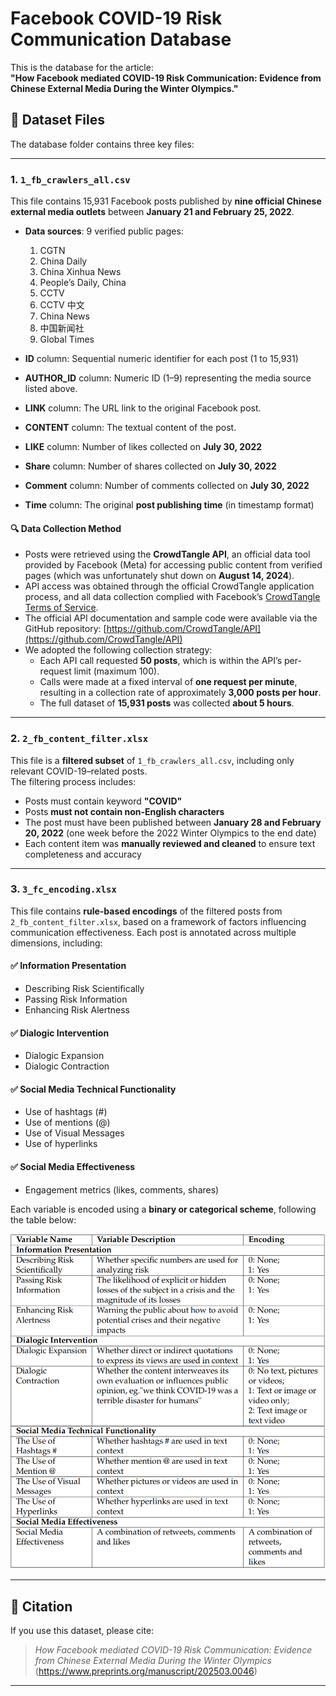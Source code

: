 # Facebook COVID-19 Risk Communication Database

This is the database for the article:  
**"How Facebook mediated COVID-19 Risk Communication: Evidence from Chinese External Media During the Winter Olympics."**

## 📁 Dataset Files

The database folder contains three key files:

---

### 1. `1_fb_crawlers_all.csv`

This file contains 15,931 Facebook posts published by **nine official Chinese external media outlets** between **January 21 and February 25, 2022**.

- **Data sources**: 9 verified public pages:
  1. CGTN  
  2. China Daily  
  3. China Xinhua News  
  4. People’s Daily, China  
  5. CCTV  
  6. CCTV 中文  
  7. China News  
  8. 中国新闻社  
  9. Global Times

- **ID** column: Sequential numeric identifier for each post (1 to 15,931) 

- **AUTHOR_ID** column: Numeric ID (1–9) representing the media source listed above.

- **LINK** column: The URL link to the original Facebook post.

- **CONTENT** column: The textual content of the post.

- **LIKE** column: Number of likes collected on **July 30, 2022**

- **Share** column: Number of shares collected on **July 30, 2022** 

- **Comment** column: Number of comments collected on **July 30, 2022**

- **Time** column: The original **post publishing time** (in timestamp format)

#### 🔍 Data Collection Method

- Posts were retrieved using the **CrowdTangle API**, an official data tool provided by Facebook (Meta) for accessing public content from verified pages (which was unfortunately shut down on **August 14, 2024**).
- API access was obtained through the official CrowdTangle application process, and all data collection complied with Facebook’s [CrowdTangle Terms of Service](https://www.crowdtangle.com/terms/).
- The official API documentation and sample code were available via the GitHub repository: [https://github.com/CrowdTangle/API](https://github.com/CrowdTangle/API)
- We adopted the following collection strategy:
  - Each API call requested **50 posts**, which is within the API’s per-request limit (maximum 100).
  - Calls were made at a fixed interval of **one request per minute**, resulting in a collection rate of approximately **3,000 posts per hour**.
  - The full dataset of **15,931 posts** was collected **about 5 hours**.

---

### 2. `2_fb_content_filter.xlsx`

This file is a **filtered subset** of `1_fb_crawlers_all.csv`, including only relevant COVID-19–related posts.  
The filtering process includes:

- Posts must contain keyword **"COVID"**
- Posts **must not contain non-English characters**
- The post must have been published between **January 28 and February 20, 2022** (one week before the 2022 Winter Olympics to the end date)
- Each content item was **manually reviewed and cleaned** to ensure text completeness and accuracy

---

### 3. `3_fc_encoding.xlsx`


This file contains **rule-based encodings** of the filtered posts from `2_fb_content_filter.xlsx`, based on a framework of factors influencing communication effectiveness. Each post is annotated across multiple dimensions, including:

#### ✅ **Information Presentation**
- Describing Risk Scientifically
- Passing Risk Information
- Enhancing Risk Alertness

#### ✅ **Dialogic Intervention**
- Dialogic Expansion
- Dialogic Contraction

#### ✅ **Social Media Technical Functionality**
- Use of hashtags (#)
- Use of mentions (@)
- Use of Visual Messages
- Use of hyperlinks

#### ✅ **Social Media Effectiveness**
- Engagement metrics (likes, comments, shares)

Each variable is encoded using a **binary or categorical scheme**, following the table below:

![Encoding Table](encoding_scheme.png)

---

## 📄 Citation

If you use this dataset, please cite:

> *How Facebook mediated COVID-19 Risk Communication: Evidence from Chinese External Media During the Winter Olympics* (https://www.preprints.org/manuscript/202503.0046)

---